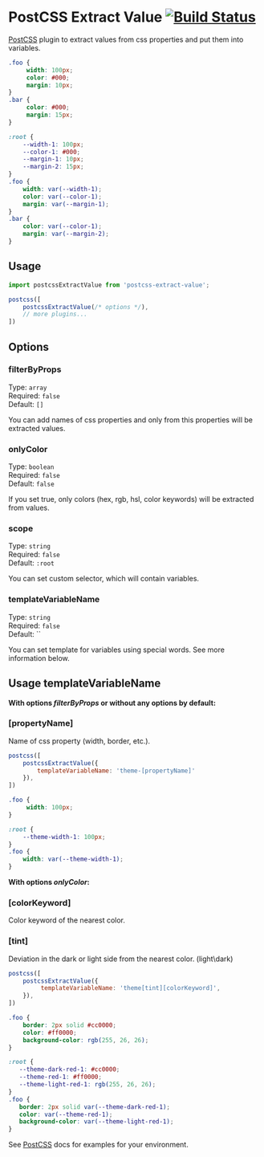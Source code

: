 # PostCSS Extract Value [![Build Status][ci-img]][ci]

[PostCSS] plugin to extract values from css properties and put them into variables.

[PostCSS]: https://github.com/postcss/postcss
[ci-img]:  https://travis-ci.org/lutien/postcss-extract-value.svg
[ci]:      https://travis-ci.org/lutien/postcss-extract-value

```css
.foo {
     width: 100px;
     color: #000;
     margin: 10px;
}
.bar {
     color: #000;
     margin: 15px;
}
```

```css
:root {
    --width-1: 100px;
    --color-1: #000;
    --margin-1: 10px;
    --margin-2: 15px;
}
.foo {
    width: var(--width-1);
    color: var(--color-1);
    margin: var(--margin-1);
}
.bar {
    color: var(--color-1);
    margin: var(--margin-2);
}
```

## Usage

```js
import postcssExtractValue from 'postcss-extract-value';

postcss([
    postcssExtractValue(/* options */),
    // more plugins...
])
```

## Options

### filterByProps

Type: `array`<br>
Required: `false`<br>
Default: `[]`

You can add names of css properties and only from this properties will be extracted values.

### onlyColor

Type: `boolean`<br>
Required: `false`<br>
Default: `false`

If you set true, only colors (hex, rgb, hsl, color keywords) will be extracted from values.

### scope

Type: `string`<br>
Required: `false`<br>
Default: `:root`

You can set custom selector, which will contain variables.

### templateVariableName

Type: `string`<br>
Required: `false`<br>
Default: ``

You can set template for variables using special words.
See more information below.


## Usage templateVariableName

**With options _filterByProps_ or without any options by default:**

### [propertyName]
Name of css property (width, border, etc.).

```js
postcss([
    postcssExtractValue({
        templateVariableName: 'theme-[propertyName]'
    }),
])
```
```css
.foo {
     width: 100px;
}
```

```css
:root {
    --theme-width-1: 100px;
}
.foo {
    width: var(--theme-width-1);
}
```

**With options _onlyColor_:**

### [colorKeyword]
Color keyword of the nearest color.

### [tint]
Deviation in the dark or light side from the nearest color. (light\dark)

 ```js
 postcss([
     postcssExtractValue({
          templateVariableName: 'theme[tint][colorKeyword]',
     }),
 ])
 ```
 ```css
 .foo {
     border: 2px solid #cc0000;
     color: #ff0000;
     background-color: rgb(255, 26, 26);
 }
 ```

 ```css
:root {
    --theme-dark-red-1: #cc0000;
    --theme-red-1: #ff0000;
    --theme-light-red-1: rgb(255, 26, 26);
}
.foo {
    border: 2px solid var(--theme-dark-red-1);
    color: var(--theme-red-1);
    background-color: var(--theme-light-red-1);
}
 ```

See [PostCSS] docs for examples for your environment.
